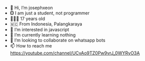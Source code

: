- 👋 Hi, I’m josephxeon
- ❎ I am just a student, not programmer
- 👨🏻‍🦱 17 years old
- 🇲🇨 From Indonesia, Palangkaraya
- 👀 I’m interested in javascript
- 🌱 I’m currently learning nothing
- 💞️ I’m looking to collaborate on whatsapp bots
- 📫 How to reach me https://youtube.com/channel/UCvAo9TZ0Pw9vrJ_0WYRyO3A

<!---
DreamGuyXeon/DreamGuyXeon is a ✨ special ✨ repository because its `README.md` (this file) appears on your GitHub profile.
You can click the Preview link to take a look at your changes.
--->
